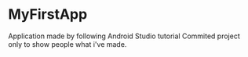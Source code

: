 # MyFirstApp
Application made by following Android Studio tutorial
Commited project only to show people what i've made. 
